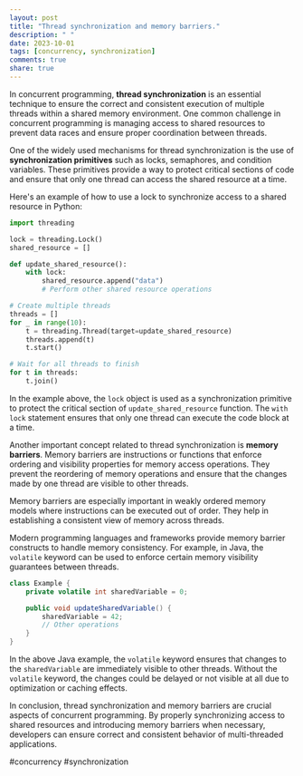 ```yaml
---
layout: post
title: "Thread synchronization and memory barriers."
description: " "
date: 2023-10-01
tags: [concurrency, synchronization]
comments: true
share: true
---
```


In concurrent programming, **thread synchronization** is an essential technique to ensure the correct and consistent execution of multiple threads within a shared memory environment. One common challenge in concurrent programming is managing access to shared resources to prevent data races and ensure proper coordination between threads.

One of the widely used mechanisms for thread synchronization is the use of **synchronization primitives** such as locks, semaphores, and condition variables. These primitives provide a way to protect critical sections of code and ensure that only one thread can access the shared resource at a time.

Here's an example of how to use a lock to synchronize access to a shared resource in Python:

```python
import threading

lock = threading.Lock()
shared_resource = []

def update_shared_resource():
    with lock:
        shared_resource.append("data")
        # Perform other shared resource operations

# Create multiple threads
threads = []
for _ in range(10):
    t = threading.Thread(target=update_shared_resource)
    threads.append(t)
    t.start()

# Wait for all threads to finish
for t in threads:
    t.join()
```

In the example above, the `lock` object is used as a synchronization primitive to protect the critical section of `update_shared_resource` function. The `with lock` statement ensures that only one thread can execute the code block at a time.

Another important concept related to thread synchronization is **memory barriers**. Memory barriers are instructions or functions that enforce ordering and visibility properties for memory access operations. They prevent the reordering of memory operations and ensure that the changes made by one thread are visible to other threads.

Memory barriers are especially important in weakly ordered memory models where instructions can be executed out of order. They help in establishing a consistent view of memory across threads.

Modern programming languages and frameworks provide memory barrier constructs to handle memory consistency. For example, in Java, the `volatile` keyword can be used to enforce certain memory visibility guarantees between threads.

```java
class Example {
    private volatile int sharedVariable = 0;

    public void updateSharedVariable() {
        sharedVariable = 42;
        // Other operations
    }
}
```

In the above Java example, the `volatile` keyword ensures that changes to the `sharedVariable` are immediately visible to other threads. Without the `volatile` keyword, the changes could be delayed or not visible at all due to optimization or caching effects.

In conclusion, thread synchronization and memory barriers are crucial aspects of concurrent programming. By properly synchronizing access to shared resources and introducing memory barriers when necessary, developers can ensure correct and consistent behavior of multi-threaded applications.

#concurrency #synchronization